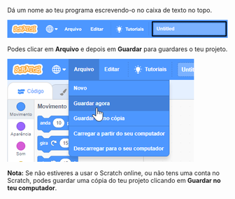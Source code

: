 Dá um nome ao teu programa escrevendo-o no caixa de texto no topo.

![caixa de texto do nome do projeto scratch](images/name-annotated.png)

Podes clicar em **Arquivo** e depois em **Guardar** para guardares o teu projeto.

![Selecting 'Save now' in the 'File' menu.](images/save.png)

**Nota:** Se não estiveres a usar o Scratch online, ou não tens uma conta no Scratch, podes guardar uma cópia do teu projeto clicando em **Guardar no teu computador**.
